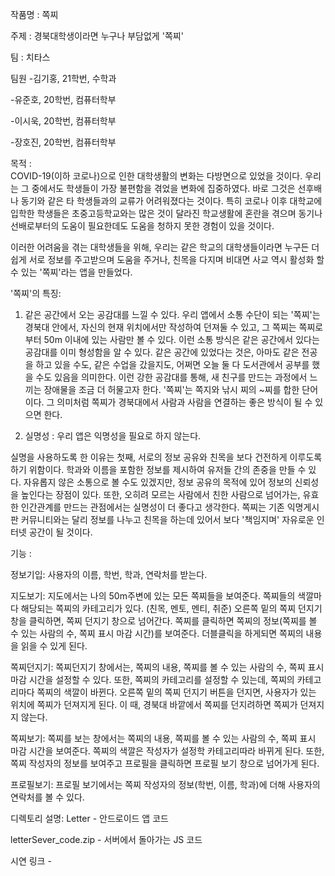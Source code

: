 작품명 : 쪽찌



주제 : 경북대학생이라면 누구나 부담없게 '쪽찌'


팀 : 치타스

팀원
-김기홍, 21학번, 수학과

-유준호, 20학번, 컴퓨터학부

-이시욱, 20학번, 컴퓨터학부

-장호진, 20학번, 컴퓨터학부



목적 :  
 COVID-19(이하 코로나)으로 인한 대학생활의 변화는 다방면으로 있었을 것이다.
 우리는 그 중에서도 학생들이 가장 불편함을 겪었을 변화에 집중하였다.
 바로 그것은 선후배나 동기와 같은 타 학생들과의 교류가 어려워졌다는 것이다.
 특히 코로나 이후 대학교에 입학한 학생들은 초중고등학교와는 많은 것이 달라진 학교생활에 혼란을 겪으며
 동기나 선배로부터의 도움이 필요한데도 도움을 청하지 못한 경험이 있을 것이다.

 이러한 어려움을 겪는 대학생들을 위해, 우리는 같은 학교의 대학생들이라면 누구든 
 더 쉽게 서로 정보를 주고받으며 도움을 주거나,
 친목을 다지며 비대면 사교 역시 활성화 할 수 있는 
 '쪽찌'라는 앱을 만들었다.


'쪽찌'의 특징:

 1. 같은 공간에서 오는 공감대를 느낄 수 있다. 
  우리 앱에서 소통 수단이 되는 '쪽찌'는
  경북대 안에서, 자신의 현재 위치에서만 작성하여 던져둘 수 있고,
  그 쪽찌는 쪽찌로부터 50m 이내에 있는 사람만 볼 수 있다.
  이런 소통 방식은 같은 공간에서 있다는 공감대를 이미 형성함을 알 수 있다.
  같은 공간에 있었다는 것은, 아마도 같은 전공을 하고 있을 수도,
  같은 수업을 갔을지도, 어쩌면 오늘 둘 다 도서관에서 공부를 했을 수도 있음을 의미한다.
  이런 강한 공감대를 통해, 새 친구를 만드는 과정에서 느끼는 장애물을 조금 더 허물고자 한다.
  '쪽찌'는 쪽지와 낚시 찌의 ~찌를 합한 단어이다. 
  그 의미처럼 쪽찌가 경북대에서 사람과 사람을 연결하는 좋은 방식이 될 수 있으면 한다.
  
  
 2. 실명성 : 우리 앱은 익명성을 필요로 하지 않는다.
 
  실명을 사용하도록 한 이유는 첫째, 서로의 정보 공유와 친목을 보다 건전하게 이루도록 하기 위함이다.
  학과와 이름을 포함한 정보를 제시하여 유저들 간의 존중을 만들 수 있다.
  자유롭지 않은 소통으로 볼 수도 있겠지만, 
  정보 공유의 목적에 있어 정보의 신뢰성을 높인다는 장점이 있다.
  또한, 오히려 모르는 사람에서 친한 사람으로 넘어가는, 
  유효한 인간관계를 만드는 관점에서는 실명성이 더 좋다고 생각한다.
  쪽찌는 기존 익명게시판 커뮤니티와는 달리
  정보를 나누고 친목을 하는데 있어서 보다 '책임지며' 자유로운 인터넷 공간이 될 것이다. 
  
  
  
기능 : 

 정보기입:
  사용자의 이름, 학번, 학과, 연락처를 받는다. 
 
 지도보기:
  지도에서는 나의 50m주변에 있는 모든 쪽찌들을 보여준다.
  쪽찌들의 색깔마다 해당되는 쪽찌의 카테고리가 있다. (친목, 멘토, 멘티, 취준)
  오른쪽 밑의 쪽찌 던지기 창을 클릭하면, 쪽찌 던지기 창으로 넘어간다.
  쪽찌를 클릭하면 쪽찌의 정보(쪽찌를 볼 수 있는 사람의 수, 쪽찌 표시 마감 시간)를 보여준다.
  더블클릭을 하게되면 쪽찌의 내용을 읽을 수 있게 된다.
  
 쪽찌던지기:
  쪽찌던지기 창에서는, 쪽찌의 내용, 쪽찌를 볼 수 있는 사람의 수, 쪽찌 표시 마감 시간을 설정할 수 있다.
  또한, 쪽찌의 카테고리를 설정할 수 있는데, 쪽찌의 카테고리마다 쪽찌의 색깔이 바뀐다.
  오른쪽 밑의 쪽찌 던지기 버튼을 던지면, 사용자가 있는 위치에 쪽찌가 던져지게 된다.
  이 때, 경북대 바깥에서 쪽찌를 던지려하면 쪽찌가 던져지지 않는다.
  
 쪽찌보기:
  쪽찌를 보는 창에서는 쪽찌의 내용, 쪽찌를 볼 수 있는 사람의 수, 쪽찌 표시 마감 시간을 보여준다.
  쪽찌의 색깔은 작성자가 설정학 카테고리따라 바뀌게 된다.
  또한, 쪽찌 작성자의 정보를 보여주고 프로필을 클릭하면 프로필 보기 창으로 넘어가게 된다.
  
 프로필보기:
  프로필 보기에서는 쪽찌 작성자의 정보(학번, 이름, 학과)에 더해 사용자의 연락처를 볼 수 있다.
  


디렉토리 설명:
  Letter - 안드로이드 앱 코드
  
  letterSever_code.zip - 서버에서 돌아가는 JS 코드 
  
  
  
시연 링크 - 



